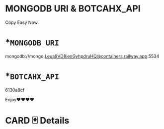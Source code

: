 # MONGODB URI &  BOTCAHX_API
 
 Copy Easy Now
 
 # *`MONGODB URI`
  
 mongodb://mongo:Leua9VD8ienGyhpdruHQ@containers.railway.app:5534
 
 
 
 
 # *`BOTCAHX_API`   
 6130a8cf

 
 
 
 
 
Enjoy❤❤❤❤


# CARD 🃏 Details

